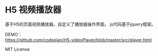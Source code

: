 H5 视频播放器
==
基于H5的页面视频播放器。自定义了播放器操作界面。
js代码基于jquery框架。

DEMO：<br>
https://github.com/codeqian/H5-videoPlayer/blob/master/src/player.html

MIT License
